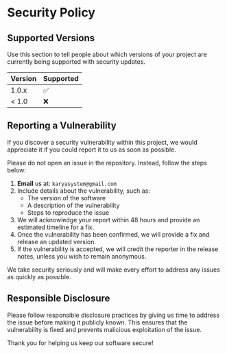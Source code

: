 # Security Policy

## Supported Versions

Use this section to tell people about which versions of your project are currently being supported with security updates.

| Version | Supported          |
| ------- | ------------------ |
| 1.0.x   | :white_check_mark: |
| < 1.0   | :x:                |

## Reporting a Vulnerability

If you discover a security vulnerability within this project, we would appreciate it if you could report it to us as soon as possible.

Please do not open an issue in the repository. Instead, follow the steps below:

1. **Email** us at: `karyasystem@gmail.com`
2. Include details about the vulnerability, such as:
   - The version of the software
   - A description of the vulnerability
   - Steps to reproduce the issue
3. We will acknowledge your report within 48 hours and provide an estimated timeline for a fix.
4. Once the vulnerability has been confirmed, we will provide a fix and release an updated version.
5. If the vulnerability is accepted, we will credit the reporter in the release notes, unless you wish to remain anonymous.

We take security seriously and will make every effort to address any issues as quickly as possible.

## Responsible Disclosure

Please follow responsible disclosure practices by giving us time to address the issue before making it publicly known. This ensures that the vulnerability is fixed and prevents malicious exploitation of the issue.

Thank you for helping us keep our software secure!

